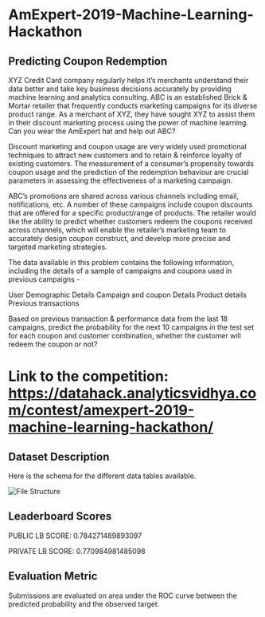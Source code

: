 # AmExpert-2019-Machine-Learning-Hackathon

## Predicting Coupon Redemption

XYZ Credit Card company regularly helps it’s merchants understand their data better and take key business decisions accurately by providing machine learning and analytics consulting. ABC is an established Brick & Mortar retailer that frequently conducts marketing campaigns for its diverse product range. As a merchant of XYZ, they have sought XYZ to assist them in their discount marketing process using the power of machine learning. Can you wear the AmExpert hat and help out ABC?

 
Discount marketing and coupon usage are very widely used promotional techniques to attract new customers and to retain & reinforce loyalty of existing customers. The measurement of a consumer’s propensity towards coupon usage and the prediction of the redemption behaviour are crucial parameters in assessing the effectiveness of a marketing campaign.

 
ABC’s promotions are shared across various channels including email, notifications, etc. A number of these campaigns include coupon discounts that are offered for a specific product/range of products. The retailer would like the ability to predict whether customers redeem the coupons received across channels, which will enable the retailer’s marketing team to accurately design coupon construct, and develop more precise and targeted marketing strategies.

 
The data available in this problem contains the following information, including the details of a sample of campaigns and coupons used in previous campaigns -

User Demographic Details
Campaign and coupon Details
Product details
Previous transactions

Based on previous transaction & performance data from the last 18 campaigns, predict the probability for the next 10 campaigns in the test set for each coupon and customer combination, whether the customer will redeem the coupon or not?


# Link to the competition: https://datahack.analyticsvidhya.com/contest/amexpert-2019-machine-learning-hackathon/

## Dataset Description

Here is the schema for the different data tables available.

![File Structure](https://github.com/hemil19/AmExpert-2019-Machine-Learning-Hackathon/blob/master/data_description.png)

## Leaderboard Scores
PUBLIC LB SCORE: 0.784271489893097

PRIVATE LB SCORE: 0.770984981485098

## Evaluation Metric

Submissions are evaluated on area under the ROC curve between the predicted probability and the observed target.  
